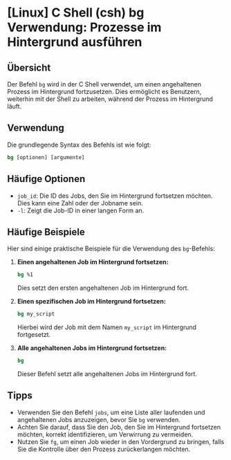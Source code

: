 # [Linux] C Shell (csh) bg Verwendung: Prozesse im Hintergrund ausführen

## Übersicht
Der Befehl `bg` wird in der C Shell verwendet, um einen angehaltenen Prozess im Hintergrund fortzusetzen. Dies ermöglicht es Benutzern, weiterhin mit der Shell zu arbeiten, während der Prozess im Hintergrund läuft.

## Verwendung
Die grundlegende Syntax des Befehls ist wie folgt:

```csh
bg [optionen] [argumente]
```

## Häufige Optionen
- `job_id`: Die ID des Jobs, den Sie im Hintergrund fortsetzen möchten. Dies kann eine Zahl oder der Jobname sein.
- `-l`: Zeigt die Job-ID in einer langen Form an.

## Häufige Beispiele
Hier sind einige praktische Beispiele für die Verwendung des `bg`-Befehls:

1. **Einen angehaltenen Job im Hintergrund fortsetzen:**
   ```csh
   bg %1
   ```
   Dies setzt den ersten angehaltenen Job im Hintergrund fort.

2. **Einen spezifischen Job im Hintergrund fortsetzen:**
   ```csh
   bg my_script
   ```
   Hierbei wird der Job mit dem Namen `my_script` im Hintergrund fortgesetzt.

3. **Alle angehaltenen Jobs im Hintergrund fortsetzen:**
   ```csh
   bg
   ```
   Dieser Befehl setzt alle angehaltenen Jobs im Hintergrund fort.

## Tipps
- Verwenden Sie den Befehl `jobs`, um eine Liste aller laufenden und angehaltenen Jobs anzuzeigen, bevor Sie `bg` verwenden.
- Achten Sie darauf, dass Sie den Job, den Sie im Hintergrund fortsetzen möchten, korrekt identifizieren, um Verwirrung zu vermeiden.
- Nutzen Sie `fg`, um einen Job wieder in den Vordergrund zu bringen, falls Sie die Kontrolle über den Prozess zurückerlangen möchten.